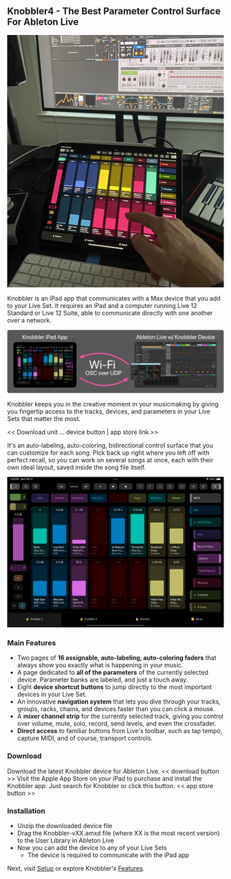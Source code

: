 ## Knobbler4 - The Best Parameter Control Surface For Ableton Live

![Overall view](images/overall.jpg)

Knobbler is an iPad app that communicates with a Max device that you add to your Live Set. It requires an iPad and a computer running Live 12 Standard or Live 12 Suite, able to communicate directly with one another over a network.

![Big Picture Diagram](images/overview-app-device.png)

Knobbler keeps you in the creative moment in your musicmaking by giving you fingertip access to the tracks, devices, and parameters in your Live Sets that matter the most.

<< Download unit ... device button | app store link >>

It's an auto-labeling, auto-coloring, bidirectional control surface that you can customize for each song. Pick back up right where you left off with perfect recall, so you can work on several songs at once, each with their own ideal layout, saved inside the song file itself.

![Knobbler Screenshot](images/ipad-knobbler.png)

### Main Features

- Two pages of **16 assignable, auto-labeling, auto-coloring faders** that always show you exactly what is happening in your music.
- A page dedicated to **all of the parameters** of the currently selected device. Parameter banks are labeled, and just a touch away.
- Eight **device shortcut buttons** to jump directly to the most important devices in your Live Set.
- An innovative **navigation system** that lets you dive through your tracks, groups, racks, chains, and devices faster than you can click a mouse.
- A **mixer channel strip** for the currently selected track, giving you control over volume, mute, solo, record, send levels, and even the crossfader.
- **Direct access** to familiar buttons from Live's toolbar, such as tap tempo, capture MIDI, and of course, transport controls.

### Download

Download the latest Knobbler device for Ableton Live.
<< download button >>
Visit the Apple App Store on your iPad to purchase and install the Knobbler app. Just search for Knobbler or click this button.
<< app store button >>

### Installation

- Unzip the downloaded device file
- Drag the Knobbler-vXX.amxd file (where XX is the most recent version) to the User Library in Ableton Live
- Now you can add the device to any of your Live Sets
  - The device is required to communicate with the iPad app

Next, visit [Setup](./setup.md) or explore Knobbler's [Features](./features.md).
